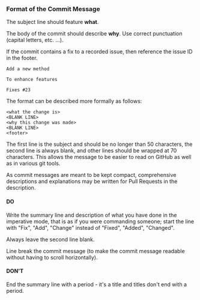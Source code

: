 ### Format of the Commit Message

The subject line should feature **what**.

The body of the commit should describe **why**. Use correct punctuation (capital letters, etc. ...). 

If the commit contains a fix to a recorded issue, then reference the issue ID in the footer.

```
Add a new method 

To enhance features

Fixes #23
```

The format can be described more formally as follows:

```
<what the change is>
<BLANK LINE>
<why this change was made>
<BLANK LINE>
<footer>
```

The first line is the subject and should be no longer than 50 characters, the
second line is always blank, and other lines should be wrapped at 70 characters.
This allows the message to be easier to read on GitHub as well as in various
git tools.


As commit messages are meant to be kept compact, comprehensive descriptions and explanations may be written for Pull Requests in the description.  

#### DO
Write the summary line and description of what you have done in the imperative mode, that is as if you were commanding someone; start the line with "Fix", "Add", "Change" instead of "Fixed", "Added", "Changed".

Always leave the second line blank.

Line break the commit message (to make the commit message readable without having to scroll horizontally).

#### DON'T 
End the summary line with a period - it's a title and titles don't end with a period.
